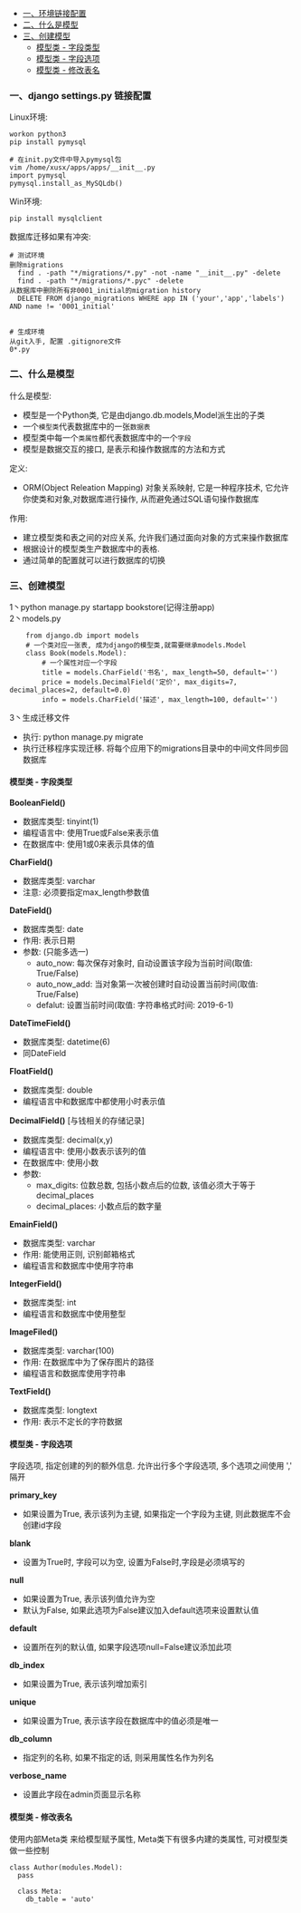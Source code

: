 - [一、环境链接配置](#一)
- [二、什么是模型](#二)
- [三、创建模型](#三)
  - [模型类 - 字段类型](#3.1)
  - [模型类 - 字段选项](#3.2)
  - [模型类 - 修改表名](#3.3)


<h3 id="一">一、django settings.py 链接配置</h3>

Linux环境:  
``` shell
workon python3
pip install pymysql

# 在init.py文件中导入pymysql包
vim /home/xusx/apps/apps/__init__.py
import pymysql
pymysql.install_as_MySQLdb()
```

Win环境:  
``` shell
pip install mysqlclient
```

数据库迁移如果有冲突:
``` shell
# 测试环境
删除migrations
  find . -path "*/migrations/*.py" -not -name "__init__.py" -delete
  find . -path "*/migrations/*.pyc" -delete
从数据库中删除所有非0001_initial的migration history
  DELETE FROM django_migrations WHERE app IN ('your','app','labels') AND name != '0001_initial'
  
  
# 生成环境
从git入手, 配置 .gitignore文件
0*.py
```

<h3 id="二">二、什么是模型</h3>

什么是模型:
  - 模型是一个Python类, 它是由django.db.models,Model派生出的子类  
  - 一个`模型类`代表数据库中的一张`数据表`  
  - 模型类中每一个`类属性`都代表数据库中的一个`字段`  
  - 模型是数据交互的接口, 是表示和操作数据库的方法和方式  

定义:  
  - ORM(Object Releation Mapping) 对象关系映射, 它是一种程序技术, 它允许你使类和对象,对数据库进行操作, 从而避免通过SQL语句操作数据库  

作用:  
  - 建立模型类和表之间的对应关系, 允许我们通过面向对象的方式来操作数据库  
  - 根据设计的模型类生产数据库中的表格.  
  - 通过简单的配置就可以进行数据库的切换  


<h3 id="三">三、创建模型</h3>

1丶python manage.py startapp bookstore(记得注册app)  
2丶models.py  
``` shell
    from django.db import models
    # 一个类对应一张表, 成为django的模型类,就需要继承models.Model
    class Book(models.Model): 
        # 一个属性对应一个字段
        title = models.CharField('书名', max_length=50, default='')
        price = models.DecimalField('定价', max_digits=7, decimal_places=2, default=0.0)
        info = models.CharField('描述', max_length=100, default='')
```  
3丶生成迁移文件  
  - 执行: python manage.py migrate  
  - 执行迁移程序实现迁移. 将每个应用下的migrations目录中的中间文件同步回数据库

<h4 id="3.1">模型类 - 字段类型</h4>

**BooleanField()**  
 - 数据库类型: tinyint(1)  
 - 编程语言中: 使用True或False来表示值  
 - 在数据库中: 使用1或0来表示具体的值  


**CharField()**  
 - 数据库类型: varchar  
 - 注意: 必须要指定max_length参数值  


**DateField()**  
  - 数据库类型: date  
  - 作用: 表示日期  
  - 参数: (只能多选一)  
    - auto_now: 每次保存对象时, 自动设置该字段为当前时间(取值: True/False)  
    - auto_now_add: 当对象第一次被创建时自动设置当前时间(取值: True/False)  
    - defalut: 设置当前时间(取值: 字符串格式时间: 2019-6-1)  

    	
**DateTimeField()**  
  - 数据库类型: datetime(6)  
  - 同DateField  


**FloatField()**  
  - 数据库类型: double  
  - 编程语言中和数据库中都使用小时表示值  


**DecimalField()** [与钱相关的存储记录]   
  - 数据库类型: decimal(x,y)  
  - 编程语言中: 使用小数表示该列的值  
  - 在数据库中: 使用小数  
  - 参数:  
    - max_digits: 位数总数, 包括小数点后的位数, 该值必须大于等于decimal_places  
    - decimal_places: 小数点后的数字量  


**EmainField()**  
  - 数据库类型: varchar  
  - 作用: 能使用正则, 识别邮箱格式  
  - 编程语言和数据库中使用字符串  


**IntegerField()**  
  - 数据库类型: int  
  - 编程语言和数据库中使用整型  


**ImageFiled()**  
  - 数据库类型: varchar(100)  
  - 作用: 在数据库中为了保存图片的路径  
  - 编程语言和数据库使用字符串  


**TextField()**  
  - 数据库类型: longtext  
  - 作用: 表示不定长的字符数据  
    
<h4 id="3.2">模型类 - 字段选项</h4>

字段选项, 指定创建的列的额外信息. 允许出行多个字段选项, 多个选项之间使用 ',' 隔开  

**primary_key**  
  - 如果设置为True, 表示该列为主键, 如果指定一个字段为主键, 则此数据库不会创建id字段  

**blank**  
  - 设置为True时, 字段可以为空, 设置为False时,字段是必须填写的  

**null**  
  - 如果设置为True, 表示该列值允许为空  
  - 默认为False, 如果此选项为False建议加入default选项来设置默认值  

**default**  
  - 设置所在列的默认值, 如果字段选项null=False建议添加此项  

**db_index**  
  - 如果设置为True, 表示该列增加索引  

**unique**  
  - 如果设置为True, 表示该字段在数据库中的值必须是唯一  

**db_column**  
  - 指定列的名称, 如果不指定的话, 则采用属性名作为列名  

**verbose_name**  
  - 设置此字段在admin页面显示名称  

<h4 id="3.3">模型类 - 修改表名</h4>

使用内部Meta类 来给模型赋予属性, Meta类下有很多内建的类属性, 可对模型类做一些控制  
``` shell
class Author(modules.Model):
  pass
  
  class Meta:
    db_table = 'auto'
```
